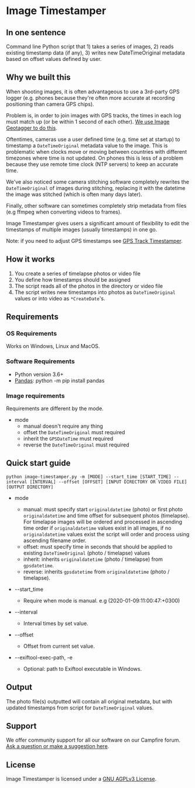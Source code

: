 # Image Timestamper

## In one sentence

Command line Python script that 1) takes a series of images, 2) reads existing timestamp data (if any), 3) writes new DateTimeOriginal metadata based on offset values defined by user.

## Why we built this

When shooting images, it is often advantageous to use a 3rd-party GPS logger (e.g. phones because they're often more accurate at recording positioning than camera GPS chips).

Problem is, in order to join images with GPS tracks, the times in each log must match up (or be within 1 second of each other). [We use Image Geotagger to do this](https://github.com/trek-view/image-geotagger).

Oftentimes, cameras use a user defined time (e.g. time set at startup) to timestamp a `DateTimeOriginal` metadata value to the image. This is problematic when clocks move or moving between countries with different timezones where time is not updated. On phones this is less of a problem because they use remote time clock (NTP servers) to keep an accurate time.

We've also noticed some camera stitching software completely rewrites the `DateTimeOriginal` of images during stitching, replacing it with the datetime the image was stitched (which is often many days later).

Finally, other software can sometimes completely strip metadata from files (e.g ffmpeg when converting videos to frames).

Image Timestamper gives users a significant amount of flexibility to edit the timestamps of multiple images (usually timestamps) in one go.

Note: if you need to adjust GPS timestamps see [GPS Track Timestamper](https://github.com/trek-view/gps-track-timestamper).

## How it works

1. You create a series of timelapse photos or video file
2. You define how timestamps should be assigned
3. The script reads all of the photos in the directory or video file
4. The script writes new timestamps into photos as `DateTimeOriginal` values or into video as `*CreateDate`'s.

## Requirements

### OS Requirements

Works on Windows, Linux and MacOS.

### Software Requirements

* Python version 3.6+
* [Pandas](https://pandas.pydata.org/docs/): python -m pip install pandas

### Image requirements

Requirements are different by the mode.

* mode
    - manual doesn't require any thing
    - offset the `DateTimeOriginal` must required
    - inherit the `GPSDateTime` must required
    - reverse the `DateTimeOriginal` must required

## Quick start guide

```
python image-timestamper.py -m [MODE] --start_time [START_TIME] --interval [INTERVAL] --offset [OFFSET] [INPUT DIRECTORY OR VIDEO FILE] [OUTPUT DIRECTORY]
```

* mode

	- manual: must specify start `originaldatetime` (photo) or first photo `originaldatetime` and time offset for subsequent photos (timelapse). For timelapse images will be ordered and processed in ascending time order if  `originaldatetime` values exist in all images, if no `originaldatetime` values exist the script will order and process using ascending filename order.
	- offset: must specify time in seconds that should be applied to existing `DateTimeOriginal` (photo / timelapse) values
	- inherit: inherits `originaldatetime` (photo / timelapse)  from `gpsdatetime`.
	- reverse: inherits `gpsdatetime` from `originaldatetime` (photo / timelapse).
  
* --start_time
    - Require when mode is manual. e.g (2020-01-09:11:00:47:+0300)
    
* --interval
    - Interval times by set value.

* --offset
    - Offset from current set value.
    
* --exiftool-exec-path, -e
    - Optional: path to Exiftool executable in Windows.
	
## Output

The photo file(s) outputted will contain all original metadata, but with updated timestamps from script for `DateTimeOriginal` values.

## Support 

We offer community support for all our software on our Campfire forum. [Ask a question or make a suggestion here](https://campfire.trekview.org/c/support/8).

## License

Image Timestamper is licensed under a [GNU AGPLv3 License](https://github.com/trek-view/image-video-timestamper/blob/master/LICENSE.txt).